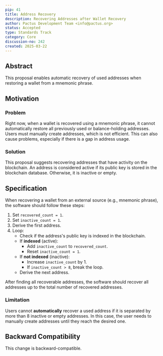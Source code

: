 ```yaml
---
pip: 41
title: Address Recovery
description: Recovering Addresses after Wallet Recovery
author: Pactus Development Team <info@pactus.org>
status: Accepted
type: Standards Track
category: Core
discussion-no: 242
created: 2025-03-22
---
```


## Abstract

This proposal enables automatic recovery of used addresses when restoring a wallet from a mnemonic phrase.

## Motivation

### Problem

Right now, when a wallet is recovered using a mnemonic phrase, it cannot automatically restore all previously used or balance-holding addresses.
Users must manually create addresses, which is not efficient.
This can also cause problems, especially if there is a gap in address usage.

### Solution

This proposal suggests recovering addresses that have activity on the blockchain.
An address is considered active if its public key is stored in the blockchain database.
Otherwise, it is inactive or empty.

## Specification

When recovering a wallet from an external source (e.g., mnemonic phrase), the software should follow these steps:

1. Set `recovered_count = 1`.
2. Set `inactive_count = 1`.
3. Derive the first address.
4. Loop:
   * Check if the address's public key is indexed in the blockchain.
   * If **indexed** (active):
      * Add `inactive_count` to `recovered_count`.
      * Reset `inactive_count = 1`.
   * If **not indexed** (inactive):
      * Increase `inactive_count` by 1.
      * If `inactive_count > 8`, break the loop.
   * Derive the next address.

After finding all recoverable addresses,
the software should recover all addresses up to the total number of recovered addresses.

### Limitation

Users cannot **automatically** recover a used address if it is separated by more than 8 inactive or empty addresses.
In this case, the user needs to manually create addresses until they reach the desired one.

## Backward Compatibility

This change is backward-compatible.

